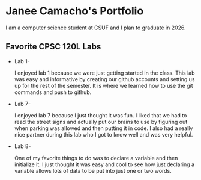 
# Janee Camacho's Portfolio

I am a computer science student at CSUF and I plan to graduate in 2026.

## Favorite CPSC 120L Labs

* Lab 1-

    I enjoyed lab 1 because we were just getting started in the class. This lab was easy and informative by creating our github accounts and setting us up for the rest of the semester. It is where we learned how to use the git commands and push to github.

* Lab 7-

    I enjoyed lab 7 because I just thought it was fun. I liked that we had to read the street signs and actually put our brains to use by figuring out when parking was allowed and then putting it in code. I also had a really nice partner during this lab who I got to know well and was very helpful.

* Lab 8-

    One of my favorite things to do was to declare a variable and then initialize it. I just thought it was easy and cool to see how just declaring a variable allows lots of data to be put into just one or two words.
